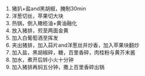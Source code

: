 1. 猪扒+盐and黑胡椒，腌制30min
2. 洋葱切丝，苹果切大块
3. 热锅，倒入橄榄油+黄油融化
4. 放入猪排，煎至两面金黄
5. 加入白葡萄酒至挥发
6. 夹出猪排，加入蒜片and洋葱丝并炒香，加入苹果块翻炒
7. 加入盐，黑胡椒碎，糖，百里香碎，肉桂粉与黄芥末酱
8. 加水，煮开后转小火十分钟
9. 加入猪排再焖五分钟，撒上百里香碎出锅
